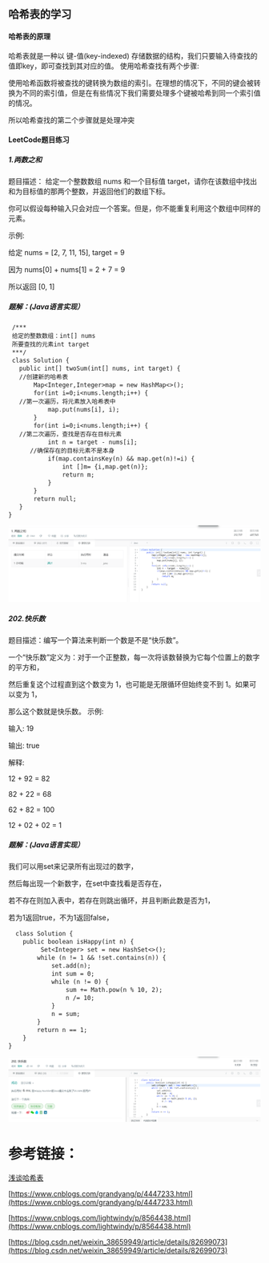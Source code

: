 ## 哈希表的学习
#### 哈希表的原理
哈希表就是一种以 键-值(key-indexed) 存储数据的结构，我们只要输入待查找的值即key，即可查找到其对应的值。
使用哈希查找有两个步骤:

使用哈希函数将被查找的键转换为数组的索引。在理想的情况下，不同的键会被转换为不同的索引值，但是在有些情况下我们需要处理多个键被哈希到同一个索引值的情况。

所以哈希查找的第二个步骤就是处理冲突
#### LeetCode题目练习
##### 1.两数之和
题目描述：
给定一个整数数组 nums 和一个目标值 target，请你在该数组中找出和为目标值的那两个整数，并返回他们的数组下标。

你可以假设每种输入只会对应一个答案。但是，你不能重复利用这个数组中同样的元素。

示例:

给定 nums = [2, 7, 11, 15], target = 9

因为 nums[0] + nums[1] = 2 + 7 = 9

所以返回 [0, 1]
##### 题解：(Java语言实现）
 ``` 
  /***
  给定的整数数组：int[] nums
  所要查找的元素int target
  ***/
  class Solution {
    public int[] twoSum(int[] nums, int target) {
    //创建新的哈希表
        Map<Integer,Integer>map = new HashMap<>();
		for(int i=0;i<nums.length;i++) {
    //第一次遍历，将元素放入哈希表中
			map.put(nums[i], i);
		}
		for(int i=0;i<nums.length;i++) {
    //第二次遍历，查找是否存在目标元素
			int n = target - nums[i];
       //确保存在的目标元素不是本身
			if(map.containsKey(n) && map.get(n)!=i) {
				int []m= {i,map.get(n)};
				return m;
			}
		}
		return null;
    }
} 
  ```
  
  ![image](https://github.com/MasonJCode/DatawhaleLearning/blob/master/leetcode01.png?raw=true)
  
##### 202.快乐数
题目描述：编写一个算法来判断一个数是不是“快乐数”。

一个“快乐数”定义为：对于一个正整数，每一次将该数替换为它每个位置上的数字的平方和，

然后重复这个过程直到这个数变为 1，也可能是无限循环但始终变不到 1。如果可以变为 1，

那么这个数就是快乐数。
示例: 

输入: 19

输出: true

解释: 

12 + 92 = 82

82 + 22 = 68

62 + 82 = 100

12 + 02 + 02 = 1

##### 题解：(Java语言实现）
我们可以用set来记录所有出现过的数字，

然后每出现一个新数字，在set中查找看是否存在，

若不存在则加入表中，若存在则跳出循环，并且判断此数是否为1，

若为1返回true，不为1返回false，

``` 
  class Solution {
    public boolean isHappy(int n) {
         Set<Integer> set = new HashSet<>();
        while (n != 1 && !set.contains(n)) {
            set.add(n);
            int sum = 0;
            while (n != 0) {
                sum += Math.pow(n % 10, 2);
                n /= 10;
            }
            n = sum;
        }
        return n == 1;
    }
} 
 ```
 ![image](https://github.com/MasonJCode/DatawhaleLearning/blob/master/leetcode02.png?raw=true)
 
 
 # 参考链接：
 
 [浅谈哈希表](https://www.cnblogs.com/yangecnu/p/Introduce-Hashtable.html)
 
 [https://www.cnblogs.com/grandyang/p/4447233.html](https://www.cnblogs.com/grandyang/p/4447233.html)
 
 [https://www.cnblogs.com/lightwindy/p/8564438.html](https://www.cnblogs.com/lightwindy/p/8564438.html)
 
 [https://blog.csdn.net/weixin_38659949/article/details/82699073](https://blog.csdn.net/weixin_38659949/article/details/82699073)
 
 

  
